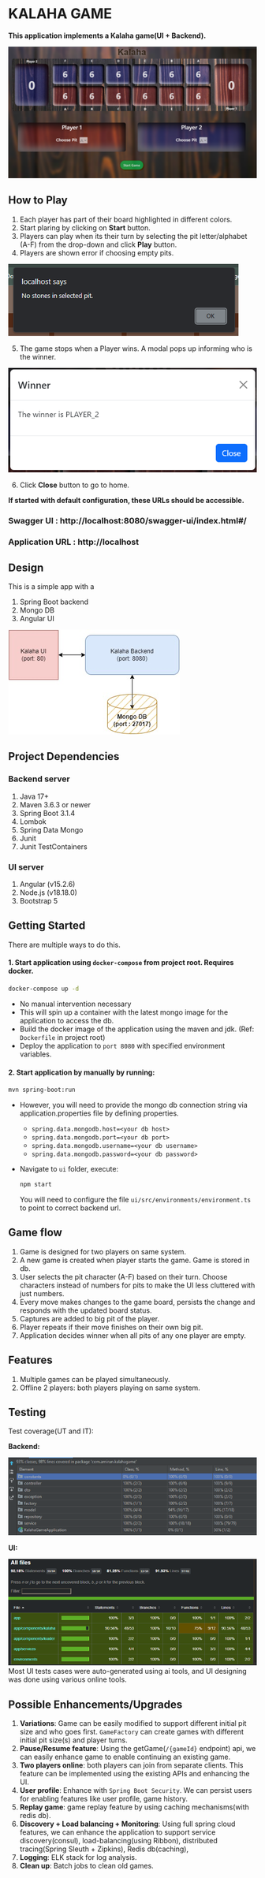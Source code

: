 # KALAHA GAME

**This application implements a Kalaha game(UI + Backend).**

![](images/ui_sample.png)

## How to Play
1. Each player has part of their board highlighted in different colors.
2. Start plaring by clicking on **Start** button.
3. Players can play when its their turn by selecting the pit letter/alphabet (A-F) from the drop-down and click **Play** button.
4. Players are shown error if choosing empty pits.

![](images/illegalmove.png)

5. The game stops when a Player wins. A modal pops up informing who is the winner.

![](images/winner.png)

6. Click **Close** button to go to home.

**If started with default configuration, these URLs should be accessible.**
### Swagger UI :  http://localhost:8080/swagger-ui/index.html#/
### Application URL :  http://localhost

## Design
This is a simple app with a
1. Spring Boot backend
2. Mongo DB
3. Angular UI

![](images/design.png)

## Project Dependencies
### Backend server
1. Java 17+
2. Maven 3.6.3 or newer
3. Spring Boot 3.1.4
4. Lombok
6. Spring Data Mongo
8. Junit
9. Junit TestContainers

### UI server
1. Angular (v15.2.6)
2. Node.js (v18.18.0)
3. Bootstrap 5

## Getting Started

There are multiple ways to do this.
#### 1. Start application using `docker-compose` from project root. Requires docker.
   ```bash
   docker-compose up -d
   ```
- No manual intervention necessary
- This will spin up a container with the latest mongo image for the application to access the db.
- Build the docker image of the application using the maven and jdk. (Ref: `Dockerfile` in project root)
- Deploy the application to `port 8080` with specified environment variables.

#### 2. Start application by manually by running:

   ```bash
   mvn spring-boot:run
   ```
- However, you will need to provide the mongo db connection string via application.properties file by defining properties.
    - `spring.data.mongodb.host=<your db host>`
    - `spring.data.mongodb.port=<your db port>`
    - `spring.data.mongodb.username=<your db username>`
    - `spring.data.mongodb.password=<your db password>`
  
  
- Navigate to `ui` folder, execute:
   ```bash
   npm start
   ```
  You will need to configure the file `ui/src/environments/environment.ts` to point to correct backend url.



## Game flow
1. Game is designed for two players on same system.
2. A new game is created when player starts the game. Game is stored in db.
3. User selects the pit character (A-F) based on their turn. Choose characters instead of numbers for pits to make the UI less cluttered with just numbers.
4. Every move makes changes to the game board, persists the change and responds with the updated board status.
5. Captures are added to big pit of the player.
6. Player repeats if their move finishes on their own big pit.
7. Application decides winner when all pits of any one player are empty. 

## Features
1. Multiple games can be played simultaneously.
2. Offline 2 players: both players playing on same system.


## Testing
Test coverage(UT and IT):

**Backend:**

 ![](images/coverage_be.png)

**UI:**

 ![](images/coverage_ui.png)
Most UI tests cases were auto-generated using ai tools, and UI designing was done using various online tools.

## Possible Enhancements/Upgrades
1. **Variations**: Game can be easily modified to support different initial pit size and who goes first. `GameFactory` can create games with different initial pit size(s) and player turns.
2. **Pause/Resume feature**: Using the getGame(`/{gameId}` endpoint) api, we can easily enhance game to enable continuing an existing game.
3. **Two players online**: both players can join from separate clients. This feature can be implemented using the existing APIs and enhancing the UI.
4. **User profile**: Enhance with `Spring Boot Security`. We can persist users for enabling features like user profile, game history.
5. **Replay game**: game replay feature by using caching mechanisms(with redis db).
6. **Discovery + Load balancing + Monitoring**: Using full spring cloud features, we can enhance the application to support service discovery(consul), load-balancing(using Ribbon), distributed tracing(Spring Sleuth + Zipkins), Redis db(caching),
7. **Logging**: ELK stack for log analysis.
8. **Clean up**: Batch jobs to clean old games.
